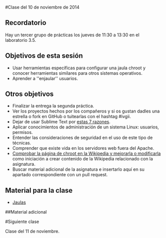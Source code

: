 #Clase del 10 de noviembre de 2014

## Recordatorio

Hay un tercer grupo de prácticas los jueves de 11:30 a 13:30 en el laboratorio 3.5. 

## Objetivos de esta sesión


* Usar herramientas específicas para configurar una jaula chroot y conocer herramientas similares para otros sistemas operativos.
* Aprender a ''enjaular'' usuarios.

## Otros objetivos

* Finalizar la entrega la segunda práctica.
* Ver los proyectos hechos por los compañeros y si os gustan dadles una estrella o fork en GitHub o tuitearlas con el hashtag #ivgii.
* Dejar de usar Sublime Text por [estas 7 razones](https://medium.com/@jjmerelo/7-reasons-or-another-number-ill-find-along-the-way-you-should-never-ever-use-sublime-text-to-54616989be54).
* Aplicar conocimientos de administración de un sistema Linux: usuarios, permisos.
* Entender las consideraciones de seguridad en el uso de este tipo de técnicas.
* Comprender que existe vida en los servidores web fuera del Apache.
* [Comprobar la página de chroot en la Wikipedia y mejorarla o modificarla](https://es.wikipedia.org/wiki/Chroot) como iniciación a crear contenido de la Wikipedia relacionado con la asignatura.
* Buscar material adicional de la asignatura e insertarlo aquí en su apartado correspondiente con un pull request.

## Material para la clase

* [Jaulas](http://jj.github.io/IV/documentos/temas/Tecnicas_de_virtualizacion#creando-el-contenido-de-nuevas-mquinas-y-metindolos-en-jaulas)

##Material adicional


#Siguiente clase

Clase del 11 de noviembre.
